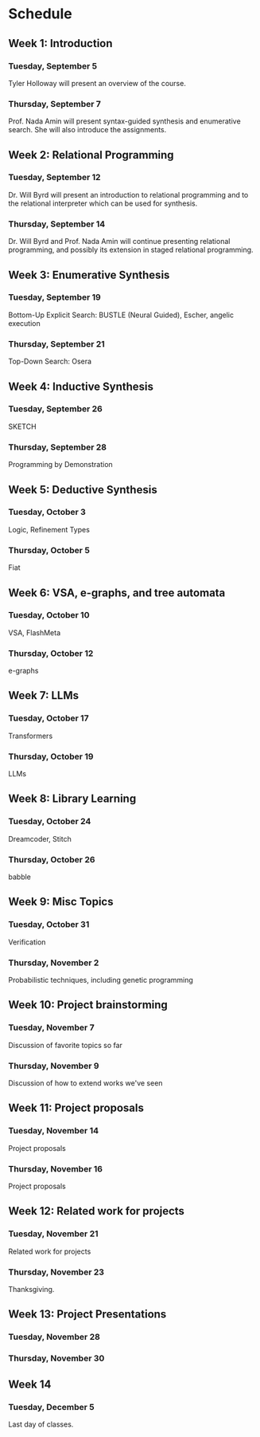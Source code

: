 # Schedule

## Week 1: Introduction

### Tuesday, September 5

Tyler Holloway will present an overview of the course.

### Thursday, September 7

Prof. Nada Amin will present syntax-guided synthesis and enumerative search.
She will also introduce the assignments.

## Week 2: Relational Programming

### Tuesday, September 12

Dr. Will Byrd will present an introduction to relational programming and to the relational interpreter which can be used for synthesis.

### Thursday, September 14

Dr. Will Byrd and Prof. Nada Amin will continue presenting relational programming, and possibly its extension in staged relational programming.

## Week 3: Enumerative Synthesis

### Tuesday, September 19

Bottom-Up Explicit Search: BUSTLE (Neural Guided), Escher, angelic execution

### Thursday, September 21

Top-Down Search: Osera

## Week 4: Inductive Synthesis

### Tuesday, September 26

SKETCH

### Thursday, September 28

Programming by Demonstration

## Week 5: Deductive Synthesis

### Tuesday, October 3

Logic, Refinement Types

### Thursday, October 5

Fiat

## Week 6: VSA, e-graphs, and tree automata

### Tuesday, October 10

VSA, FlashMeta

### Thursday, October 12

e-graphs

## Week 7: LLMs

### Tuesday, October 17

Transformers

### Thursday, October 19

LLMs

## Week 8: Library Learning

### Tuesday, October 24

Dreamcoder, Stitch

### Thursday, October 26

babble

## Week 9: Misc Topics

### Tuesday, October 31

Verification

### Thursday, November 2

Probabilistic techniques, including genetic programming

## Week 10: Project brainstorming

### Tuesday, November 7

Discussion of favorite topics so far

### Thursday, November 9

Discussion of how to extend works we've seen

## Week 11: Project proposals

### Tuesday, November 14

Project proposals

### Thursday, November 16

Project proposals

## Week 12: Related work for projects

### Tuesday, November 21

Related work for projects

### Thursday, November 23

Thanksgiving.

## Week 13: Project Presentations

### Tuesday, November 28

### Thursday, November 30

## Week 14

### Tuesday, December 5

Last day of classes.
